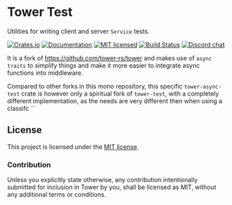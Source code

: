 # Tower Test

Utilities for writing client and server `Service` tests.

[![Crates.io][crates-badge]][crates-url]
[![Documentation][docs-badge]][docs-url]
[![MIT licensed][mit-badge]][mit-url]
[![Build Status][actions-badge]][actions-url]
[![Discord chat][discord-badge]][discord-url]

It is a fork of <https://github.com/tower-rs/tower>
and makes use of `async traits` to simplify things and make it more easier
to integrate async functions into middleware.

Compared to other forks in this mono repository, this specific `tower-async-test` crate is however
only a spiritual fork of `tower-test`, with a completely different implementation,
as the needs are very different then when using a classifc ``

[crates-badge]: https://img.shields.io/crates/v/tower-async-test.svg
[crates-url]: https://crates.io/crates/tower-async-test
[docs-badge]: https://docs.rs/tower-async-test/badge.svg
[docs-url]: https://docs.rs/tower-async-test
[mit-badge]: https://img.shields.io/badge/license-MIT-blue.svg
[mit-url]: LICENSE
[actions-badge]: https://github.com/tower-rs/tower/workflows/CI/badge.svg
[actions-url]:https://github.com/tower-rs/tower/actions?query=workflow%3ACI
[discord-badge]: https://img.shields.io/discord/500028886025895936?logo=discord&label=discord&logoColor=white
[discord-url]: https://discord.gg/EeF3cQw

## License

This project is licensed under the [MIT license](LICENSE).

### Contribution

Unless you explicitly state otherwise, any contribution intentionally submitted
for inclusion in Tower by you, shall be licensed as MIT, without any additional
terms or conditions.
